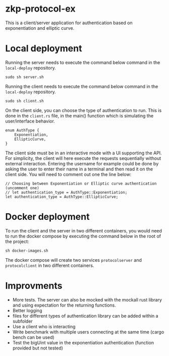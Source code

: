 # zkp-protocol-ex

This is a client/server application for authentication based on exponentiation and elliptic curve.

# Local deployment

Running the server needs to execute the command below command in the `local-deploy` repository.

```
sudo sh server.sh
```

Running the client needs to execute the command below command in the `local-deploy` repository.

```
sudo sh client.sh
```

On the client side, you can choose the type of authentication to run. This is done in the `client.rs` file, in the main() function which is simulating the user/interface behavior.

```
enum AuthType {
    Exponentiation,
    EllipticCurve,
}
```

The client side must be in an interactive mode with a UI supporting the API. For simplicity, the client will here execute the requests sequentially without external interaction. Entering the username for example could be done by asking the user to enter their name in a terminal and then read it on the client side.
 You will need to comment out one the line below:


```  
// Choosing between Exponentiation or Elliptic curve authentication (uncomment one)
// let authentication_type = AuthType::Exponentiation;
let authentication_type = AuthType::EllipticCurve;
```

# Docker deployment

To run the client and the server in two different containers, you would need to run the docker compose by executing the command below in the root of the project:

```
sh docker-images.sh
```
The docker compose will create two services `protocolserver` and `protocolclient` in two different containers.


# Improvments

* More tests. The server can also be mocked with the mockall rust library and using expectation for the returning functions.
* Better logging
* files for different types of authentication library can be added within a subfolder
* Use a client who is interacting 
* Write benchmark with multiple users connecting at the same time (cargo bench can be used)
* Test the bigUint value in the exponentiation authentication (function provided but not tested)




